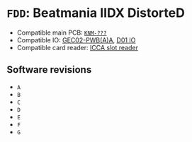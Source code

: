 # `FDD`: Beatmania IIDX DistorteD

* Compatible main PCB: [`KNM-???`](../boards.md#knm-???)
* Compatible IO: [GEC02-PWB(A)A](../io.md#GEC02-PWBAA), [D01 IO](../io.md#d01-io)
* Compatible card reader: [ICCA slot reader](../io.md#icca)

## Software revisions

* `A`
* `B`
* `C`
* `D`
* `E`
* `F`
* `G`
